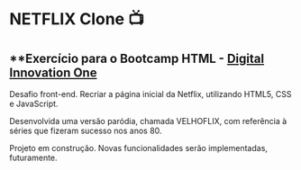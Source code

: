 # **NETFLIX Clone** :tv:

## **Exercício para o Bootcamp HTML - <a href="https://digitalinnovation.one/" target="_blank">Digital Innovation One</a>

Desafio front-end. Recriar a página inicial da Netflix, utilizando HTML5, CSS e JavaScript.

Desenvolvida uma versão paródia, chamada VELHOFLIX, com referência à séries que fizeram sucesso nos anos 80.

Projeto em construção. Novas funcionalidades serão implementadas, futuramente.



